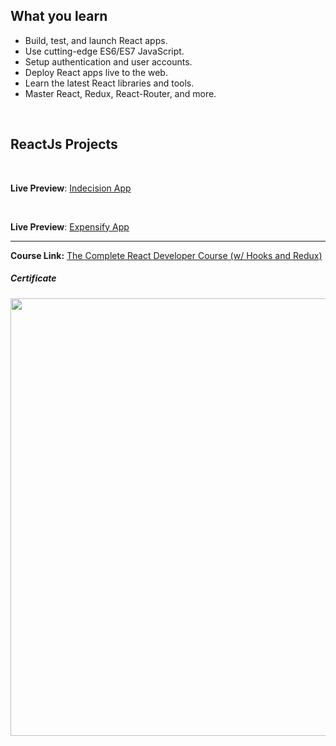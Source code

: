 
## What you learn

- Build, test, and launch React apps.
- Use cutting-edge ES6/ES7 JavaScript.
- Setup authentication and user accounts.
- Deploy React apps live to the web.
- Learn the latest React libraries and tools.
- Master React, Redux, React-Router, and more. 

</br>

## ReactJs Projects

</br>


**Live Preview**: [Indecision App](https://indecision-app-mans.surge.sh/)


</br>


**Live Preview**: [Expensify App](https://expensify-app-mans.herokuapp.com/) 


---
**Course Link:** [The Complete React Developer Course (w/ Hooks and Redux)](https://www.udemy.com/course/react-2nd-edition/)

<h5><a href="#certificate"></a>Certificate</h5>
<p align="center">
  <img  src="https://imagizer.imageshack.com/a/img923/7095/T1fSn7.png" width="700">
</p>
